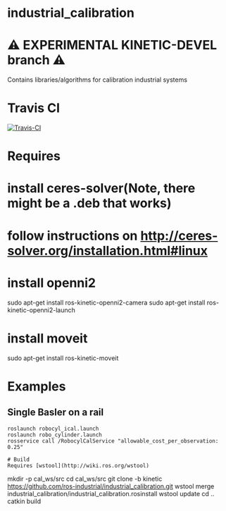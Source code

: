 industrial_calibration
======================

:warning: EXPERIMENTAL KINETIC-DEVEL branch :warning:
===

Contains libraries/algorithms for calibration industrial systems

# Travis CI

[![Travis-CI](https://api.travis-ci.org/ros-industrial/industrial_calibration.svg?branch=indigo-devel)](https://travis-ci.org/ros-industrial/industrial_calibration/branches)

# Requires
# install ceres-solver(Note, there might be a .deb that works)
#    follow instructions on http://ceres-solver.org/installation.html#linux

# install openni2
sudo apt-get install ros-kinetic-openni2-camera
sudo apt-get install ros-kinetic-openni2-launch

# install moveit
sudo apt-get install ros-kinetic-moveit

# Examples
## Single Basler on a rail
```
roslaunch robocyl_ical.launch
roslaunch robo_cylinder.launch
rosservice call /RobocylCalService "allowable_cost_per_observation: 0.25"

# Build
Requires [wstool](http://wiki.ros.org/wstool)
```
mkdir -p cal_ws/src
cd cal_ws/src
git clone -b kinetic https://github.com/ros-industrial/industrial_calibration.git
wstool merge industrial_calibration/industrial_calibration.rosinstall
wstool update
cd ..
catkin build
```
